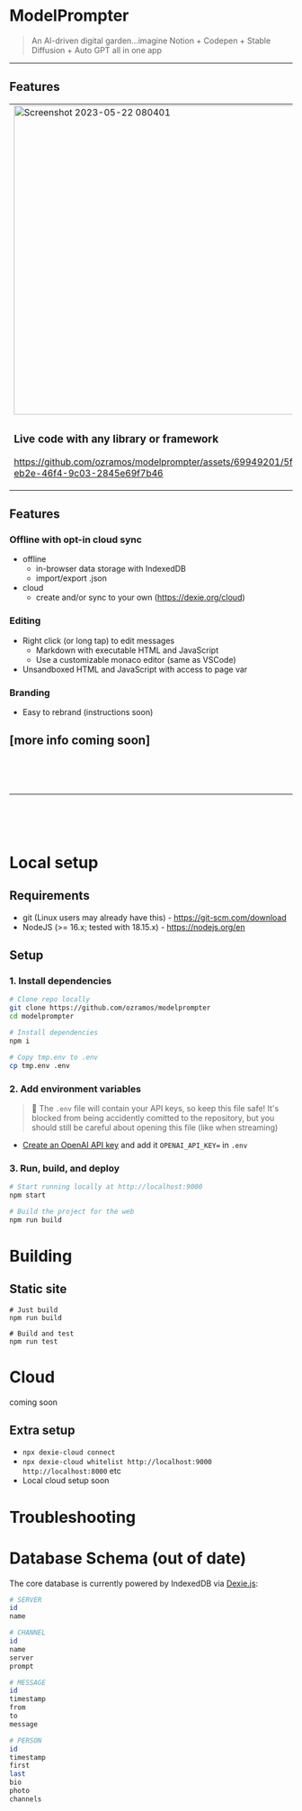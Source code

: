 # ModelPrompter

> An AI-driven digital garden...imagine Notion + Codepen + Stable Diffusion + Auto GPT all in one app

---

## Features
<table>
  <tr>
    <td><img width="549" alt="Screenshot 2023-05-22 080401" src="https://github.com/ozramos/modelprompter/assets/69949201/b2389e50-1fb1-4217-be90-0b864735ab94">
    </td>
    <td>
<h3>Write and edit Markdown and JavaScript</h3>     
      
https://github.com/ozramos/modelprompter/assets/69949201/57ee300e-d2cc-4d1b-a5e2-ea60470191cf

  </tr>
  <tr>
    <td>
      <h3>Live code with any library or framework</h3>
      
https://github.com/ozramos/modelprompter/assets/69949201/5f41da86-eb2e-46f4-9c03-2845e69f7b46

  </tr>  
</table>

## Features
### Offline with opt-in cloud sync
- offline
  - in-browser data storage with IndexedDB
  - import/export .json
- cloud
  - create and/or sync to your own (https://dexie.org/cloud)

### Editing
- Right click (or long tap) to edit messages
  - Markdown with executable HTML and JavaScript
  - Use a customizable monaco editor (same as VSCode)
- Unsandboxed HTML and JavaScript with access to page var

### Branding
- Easy to rebrand (instructions soon)

## [more info coming soon]

<br>
<br>
<br>
<hr>
<br>
<br>
<br>

# Local setup
## Requirements
- git (Linux users may already have this) - https://git-scm.com/download
- NodeJS (>= 16.x; tested with 18.15.x) - https://nodejs.org/en

## Setup
### 1. Install dependencies
```bash
# Clone repo locally
git clone https://github.com/ozramos/modelprompter
cd modelprompter

# Install dependencies
npm i

# Copy tmp.env to .env
cp tmp.env .env
```

### 2. Add environment variables
> 🚨 The `.env` file will contain your API keys, so keep this file safe! It's blocked from being accidently comitted to the repository, but you should still be careful about opening this file (like when streaming)

- [Create an OpenAI API key](https://platform.openai.com/account/api-keys) and add it `OPENAI_API_KEY=` in `.env`


### 3. Run, build, and deploy
```bash
# Start running locally at http://localhost:9000
npm start

# Build the project for the web
npm run build
```

# Building
## Static site
```
# Just build
npm run build

# Build and test
npm run test
```

# Cloud
coming soon

## Extra setup
- `npx dexie-cloud connect`
- `npx dexie-cloud whitelist http://localhost:9000 http://localhost:8000` etc
- Local cloud setup soon

# Troubleshooting

# Database Schema (out of date)
The core database is currently powered by IndexedDB via [Dexie.js](https://dexie.org/):

```bash
# SERVER
id
name

# CHANNEL
id
name
server
prompt

# MESSAGE
id
timestamp
from
to
message

# PERSON
id
timestamp
first
last
bio
photo
channels
```

